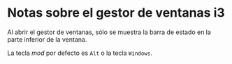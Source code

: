 # Notas sobre el gestor de ventanas i3

Al abrir el gestor de ventanas, sólo se muestra la barra de estado en la parte inferior de la ventana.

La tecla *mod* por defecto es `Alt` o la tecla `Windows`.
